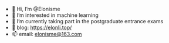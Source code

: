- 👋 Hi, I’m @Elonisme
- 👀 I’m interested in machine learning
- 🌱 I’m currently taking part in the postgraduate entrance exams
- 💞️ blog: https://elonli.top/
- 📫 email: elonisme@163.com

<!---
Elonisme/Elonisme is a ✨ special ✨ repository because its `README.md` (this file) appears on your GitHub profile.
You can click the Preview link to take a look at your changes.
--->

